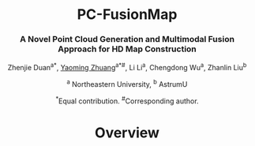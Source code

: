 <div align="center">
<h1>PC-FusionMap</h1>
<h3>A Novel Point Cloud Generation
and Multimodal Fusion Approach for HD Map
Construction</h3>




Zhenjie Duan<sup>a*</sup>, 
[Yaoming Zhuang](http://faculty.neu.edu.cn/zhuangyaoming/)<sup>a*#</sup>, 
Li Li<sup>a</sup>,
Chengdong Wu<sup>a</sup>,
Zhanlin Liu<sup>b</sup>

<sup>a</sup> Northeastern University, 
<sup>b</sup> AstrumU

<sup>*</sup>Equal contribution. <sup>#</sup>Corresponding author.

<h1>Overview</h1>

